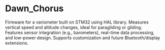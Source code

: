 # Dawn_Chorus
Firmware for a variometer built on STM32 using HAL library. Measures vertical speed and altitude changes, ideal for paragliding or gliding. Features sensor integration (e.g., barometers), real-time data processing, and low-power design. Supports customization and future Bluetooth/display extensions.
